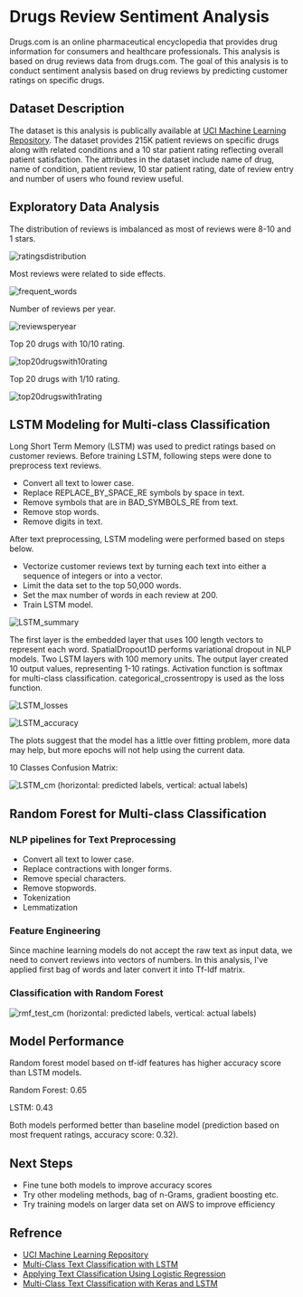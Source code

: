 # Drugs Review Sentiment Analysis
Drugs.com is an online pharmaceutical encyclopedia that provides drug information for consumers and healthcare professionals. This analysis is based on drug reviews data from drugs.com. The goal of this analysis is to conduct sentiment analysis based on drug reviews by predicting customer ratings on specific drugs. 

## Dataset Description

The dataset is this analysis is publically available at [UCI Machine Learning Repository](https://archive.ics.uci.edu/ml/datasets/Drug+Review+Dataset+%28Drugs.com%29). The dataset provides 215K patient reviews on specific drugs along with related conditions and a 10 star patient rating reflecting overall patient satisfaction. The attributes in the dataset include name of drug, name of condition, patient review, 10 star patient rating, date of review entry and number of users who found review useful.  

## Exploratory Data Analysis

The distribution of reviews is imbalanced as most of reviews were 8-10 and 1 stars. 

![ratingsdistribution](https://user-images.githubusercontent.com/26207455/116010209-a5a6c600-a5eb-11eb-82e5-ac4f16743cbd.png)


Most reviews were related to side effects. 

![frequent_words](https://user-images.githubusercontent.com/26207455/116010932-fcae9a00-a5ef-11eb-87c0-4ff458293660.png)


Number of reviews per year. 

![reviewsperyear](https://user-images.githubusercontent.com/26207455/116010733-dccaa680-a5ee-11eb-8f88-44483e1af988.png)

Top 20 drugs with 10/10 rating.

![top20drugswith10rating](https://user-images.githubusercontent.com/26207455/116010818-7003dc00-a5ef-11eb-82b3-96e77a5aa411.png)


Top 20 drugs with 1/10 rating.

![top20drugswith1rating](https://user-images.githubusercontent.com/26207455/116010847-91fd5e80-a5ef-11eb-8087-aac64418abc2.png)


## LSTM Modeling for Multi-class Classification

Long Short Term Memory (LSTM) was used to predict ratings based on customer reviews. Before training LSTM, following steps were done to preprocess text reviews.
* Convert all text to lower case.
* Replace REPLACE_BY_SPACE_RE symbols by space in text.
* Remove symbols that are in BAD_SYMBOLS_RE from text.
* Remove stop words.
* Remove digits in text.

After text preprocessing, LSTM modeling were performed based on steps below.
* Vectorize customer reviews text by turning each text into either a sequence of integers or into a vector.
* Limit the data set to the top 50,000 words.
* Set the max number of words in each review at 200.  
* Train LSTM model.

![LSTM_summary](https://user-images.githubusercontent.com/26207455/116011098-24523200-a5f1-11eb-80cc-88df55e09c95.png)

The first layer is the embedded layer that uses 100 length vectors to represent each word. SpatialDropout1D performs variational dropout in NLP models. Two LSTM layers with 100 memory units. The output layer created 10 output values, representing 1-10 ratings. Activation function is softmax for multi-class classification. categorical_crossentropy is used as the loss function. 

![LSTM_losses](https://user-images.githubusercontent.com/26207455/116011445-1e5d5080-a5f3-11eb-9bc1-c46f77ebe8a2.png)

![LSTM_accuracy](https://user-images.githubusercontent.com/26207455/116011447-23220480-a5f3-11eb-8ef7-a94f643789b9.png)

The plots suggest that the model has a little over fitting problem, more data may help, but more epochs will not help using the current data. 

10 Classes Confusion Matrix: 

![LSTM_cm](https://user-images.githubusercontent.com/26207455/116011543-90359a00-a5f3-11eb-8b0c-cd9a053a0d84.png)
(horizontal: predicted labels, vertical: actual labels)

## Random Forest for Multi-class Classification

### NLP pipelines for Text Preprocessing
* Convert all text to lower case.
* Replace contractions with longer forms.
* Remove special characters.
* Remove stopwords.
* Tokenization
* Lemmatization

### Feature Engineering
Since machine learning models do not accept the raw text as input data, we need to convert reviews into vectors of numbers. In this analysis, I've applied first bag of words and later convert it into Tf-Idf matrix. 

### Classification with Random Forest

![rmf_test_cm](https://user-images.githubusercontent.com/26207455/116012040-2074de80-a5f6-11eb-9b43-760b7efb5831.png)
(horizontal: predicted labels, vertical: actual labels)

## Model Performance

Random forest model based on tf-idf features has higher accuracy score than LSTM models.

Random Forest: 0.65

LSTM: 0.43

Both models performed better than baseline model (prediction based on most frequent ratings, accuracy score: 0.32). 


## Next Steps
* Fine tune both models to improve accuracy scores
* Try other modeling methods, bag of n-Grams, gradient boosting etc. 
* Try training models on larger data set on AWS to improve efficiency

## Refrence
* [UCI Machine Learning Repository](https://archive.ics.uci.edu/ml/datasets/Drug+Review+Dataset+%28Drugs.com%29)
* [Multi-Class Text Classification with LSTM](https://towardsdatascience.com/multi-class-text-classification-with-lstm-1590bee1bd17)
* [Applying Text Classification Using Logistic Regression](https://medium.com/analytics-vidhya/applying-text-classification-using-logistic-regression-a-comparison-between-bow-and-tf-idf-1f1ed1b83640)
* [Multi-Class Text Classification with Keras and LSTM](https://djajafer.medium.com/multi-class-text-classification-with-keras-and-lstm-4c5525bef592)

